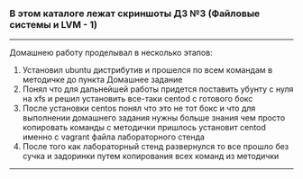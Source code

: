 <h3>В этом каталоге лежат скриншоты ДЗ №3 (Файловые системы и LVM - 1)</h3>
<hr>
<p>Домашнею работу проделывал в несколько этапов:</p>
<ol>
<li> Установил ubuntu дистрибутив и прошелся по всем командам в методичке до пункта Домашнее задание</li>
<li> Понял что для дальнейшей работы придется поставить убунту с нуля на xfs и решил установить все-таки centod с готового бокс</li>
<li> После установки centos понял что это не тот бокс и что для выполнении домашнего задания нужны больше знания чем просто копировать команды с методички пришлось установит centod именно с vagrant файла лабораторного стенда</li>
<li>После того как лабораторный стенд развернулся то все прошло без сучка и задоринки путем копирования всех команд из методички</li>
</ol>
<hr>
